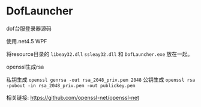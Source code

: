 # DofLauncher
dof台服登录器源码

使用.net4.5  WPF



将resource目录的 `libeay32.dll` `ssleay32.dll` 和 `DofLauncher.exe` 放在一起。

openssl生成rsa

私钥生成 `openssl genrsa -out rsa_2048_priv.pem 2048`
公钥生成 `openssl rsa -pubout -in rsa_2048_priv.pem -out publickey.pem`

相关链接:  https://github.com/openssl-net/openssl-net

